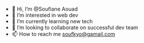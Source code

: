 - 👋 Hi, I’m @Soufiane Aouad
- 👀 I’m interested in web dev
- 🌱 I’m currently learning new tech
- 💞️ I’m looking to collaborate on successful  dev team
- 📫 How to reach me soufkyo@gamail.com

<!---
soufkyo/soufkyo is a ✨ special ✨ repository because its `README.md` (this file) appears on your GitHub profile.
You can click the Preview link to take a look at your changes.
--->
